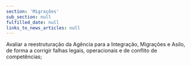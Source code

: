 ```yaml
---
section: 'Migrações'
sub_section: null
fulfilled_date: null
links_to_news_articles: null
---
```


Avaliar a reestruturação da Agência para a Integração, Migrações e Asilo, de forma a corrigir falhas legais, operacionais e de conflito de competências;